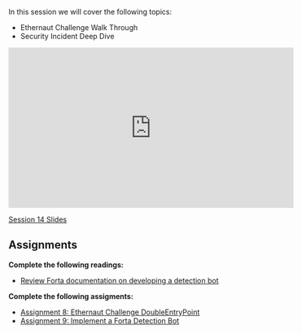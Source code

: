 In this session we will cover the following topics:

- Ethernaut Challenge Walk Through
- Security Incident Deep Dive

<iframe width="560" height="315" src="https://www.youtube.com/embed/OVE-rkWq9BU" title="YouTube video player" frameborder="0" allow="accelerometer; autoplay; clipboard-write; encrypted-media; gyroscope; picture-in-picture; web-share" allowfullscreen></iframe>

[Session 14 Slides](https://docs.google.com/presentation/d/1FGFhB-1we0LIi4WF6MPewzrITtGtHa-anKNFn5jnB-U/edit#slide=id.p2)

## Assignments
**Complete the following readings:** 

- [Review Forta documentation on developing a detection bot](/forta-quickstart/)

**Complete the following assigments:** 

- [Assignment 8: Ethernaut Challenge DoubleEntryPoint](https://docs.google.com/document/d/1p_YjIer6a7RQbg52WfXRvHHUNQnSEzxN/edit)
- [Assignment 9: Implement a Forta Detection Bot](https://docs.google.com/document/d/1p_YjIer6a7RQbg52WfXRvHHUNQnSEzxN/edit)